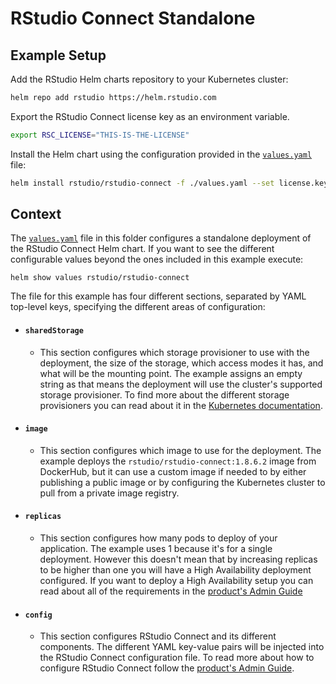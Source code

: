 # RStudio Connect Standalone

## Example Setup

Add the RStudio Helm charts repository to your Kubernetes cluster:

```sh
helm repo add rstudio https://helm.rstudio.com
```

Export the RStudio Connect license key as an environment variable. 

```sh
export RSC_LICENSE="THIS-IS-THE-LICENSE"
```

Install the Helm chart using the configuration provided in the [`values.yaml`](./values.yaml)
file:

```sh
helm install rstudio/rstudio-connect -f ./values.yaml --set license.key=$RSC_LICENSE --generate-name
```

## Context

The [`values.yaml`](./values.yaml) file in this folder configures a standalone deployment of the
RStudio Connect Helm chart. If you want to see the different configurable values
beyond the ones included in this example execute:

```
helm show values rstudio/rstudio-connect
```

The file for this example has four different sections, separated by
YAML top-level keys, specifying the different areas of configuration:

- #### `sharedStorage`

  - This section configures which storage provisioner to use with the
    deployment, the size of the storage, which access modes it has, and what
    will be the mounting point. The example assigns an empty string as that
    means the deployment will use the cluster's supported storage provisioner.
    To find more about the different storage provisioners you can read about it
    in the [Kubernetes
    documentation](https://kubernetes.io/docs/concepts/storage/storage-classes/#provisioner).
    

- #### `image`

  - This section configures which image to use for the deployment. The example
    deploys the `rstudio/rstudio-connect:1.8.6.2` image from DockerHub, but it
    can use a custom image if needed to by either publishing a public image or
    by configuring the Kubernetes cluster to pull from a private image registry.
    

- #### `replicas`

  - This section configures how many pods to deploy of your application. The
    example uses 1 because it's for a single deployment. However this doesn't
    mean that by increasing replicas to be higher than one you will have a High
    Availability deployment configured. If you want to deploy a High
    Availability setup you can read about all of the requirements in the
    [product's Admin Guide](https://docs.rstudio.com/connect/admin/)

- #### `config`

  - This section configures RStudio Connect and its different components. The
    different YAML key-value pairs will be injected into the RStudio Connect
    configuration file. To read more about how to configure RStudio Connect
    follow the [product's Admin Guide](https://docs.rstudio.com/connect/admin/appendix/configuration/#Server).
